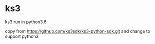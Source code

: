 # ks3
ks3 run in python3.6

copy from https://github.com/ks3sdk/ks3-python-sdk.git and change to support python3


